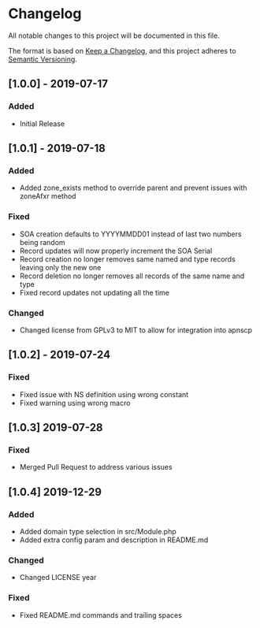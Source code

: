 # Changelog
All notable changes to this project will be documented in this file.

The format is based on [Keep a Changelog](https://keepachangelog.com/en/1.0.0/),
and this project adheres to [Semantic Versioning](https://semver.org/spec/v2.0.0.html).

## [1.0.0] - 2019-07-17
### Added
- Initial Release

## [1.0.1] - 2019-07-18
### Added
- Added zone_exists method to override parent and prevent issues with zoneAfxr method
### Fixed
- SOA creation defaults to YYYYMMDD01 instead of last two numbers being random
- Record updates will now properly increment the SOA Serial
- Record creation no longer removes same named and type records leaving only the new one
- Record deletion no longer removes all records of the same name and type
- Fixed record updates not updating all the time
### Changed
- Changed license from GPLv3 to MIT to allow for integration into apnscp

## [1.0.2] - 2019-07-24
### Fixed
- Fixed issue with NS definition using wrong constant
- Fixed warning using wrong macro

## [1.0.3] 2019-07-28
### Fixed
- Merged Pull Request to address various issues

## [1.0.4] 2019-12-29
### Added
- Added domain type selection in src/Module.php
- Added extra config param and description in README.md
### Changed
- Changed LICENSE year
### Fixed
- Fixed README.md commands and trailing spaces
